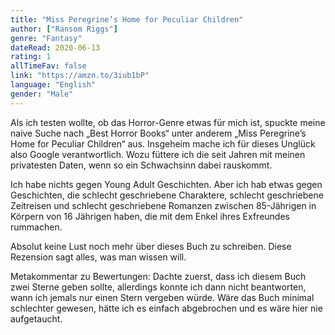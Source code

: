 ```yaml
---
title: "Miss Peregrine’s Home for Peculiar Children"
author: ["Ransom Riggs"]
genre: "Fantasy"
dateRead: 2020-06-13
rating: 1
allTimeFav: false
link: "https://amzn.to/3iub1bP"
language: "English"
gender: "Male"
---
```


Als ich testen wollte, ob das Horror-Genre etwas für mich ist, spuckte meine naive Suche nach „Best Horror Books“ unter anderem „Miss Peregrine’s Home for Peculiar Children“ aus. Insgeheim mache ich für dieses Unglück also Google verantwortlich. Wozu füttere ich die seit Jahren mit meinen privatesten Daten, wenn so ein Schwachsinn dabei rauskommt.

Ich habe nichts gegen Young Adult Geschichten. Aber ich hab etwas gegen Geschichten, die schlecht geschriebene Charaktere, schlecht geschriebene Zeitreisen und schlecht geschriebene Romanzen zwischen 85-Jährigen in Körpern von 16 Jährigen haben, die mit dem Enkel ihres Exfreundes rummachen.

Absolut keine Lust noch mehr über dieses Buch zu schreiben. Diese Rezension sagt alles, was man wissen will.

Metakommentar zu Bewertungen: Dachte zuerst, dass ich diesem Buch zwei Sterne geben sollte, allerdings konnte ich dann nicht beantworten, wann ich jemals nur einen Stern vergeben würde. Wäre das Buch minimal schlechter gewesen, hätte ich es einfach abgebrochen und es wäre hier nie aufgetaucht.
